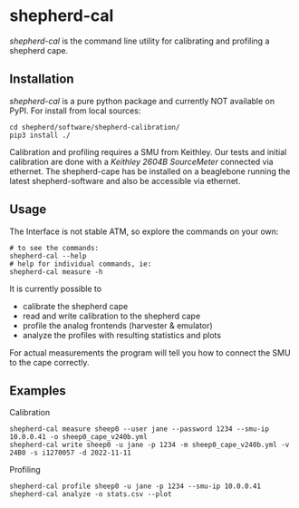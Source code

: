 # shepherd-cal

*shepherd-cal* is the command line utility for calibrating and profiling a shepherd cape.

## Installation

*shepherd-cal* is a pure python package and currently NOT available on PyPI.
For install from local sources:

```Shell
cd shepherd/software/shepherd-calibration/
pip3 install ./
```

Calibration and profiling requires a SMU from Keithley. Our tests and initial calibration are done with a *Keithley 2604B SourceMeter* connected via ethernet. The shepherd-cape has be installed on a beaglebone running the latest shepherd-software and also be accessible via ethernet.

## Usage

The Interface is not stable ATM, so explore the commands on your own: 

```Shell
# to see the commands:
shepherd-cal --help
# help for individual commands, ie:
shepherd-cal measure -h
```

It is currently possible to 

- calibrate the shepherd cape
- read and write calibration to the shepherd cape
- profile the analog frontends (harvester & emulator)
- analyze the profiles with resulting statistics and plots

For actual measurements the program will tell you how to connect the SMU to the cape correctly.

## Examples

Calibration

```Shell
shepherd-cal measure sheep0 --user jane --password 1234 --smu-ip 10.0.0.41 -o sheep0_cape_v240b.yml
shepherd-cal write sheep0 -u jane -p 1234 -m sheep0_cape_v240b.yml -v 24B0 -s i1270057 -d 2022-11-11
```

Profiling

```Shell
shepherd-cal profile sheep0 -u jane -p 1234 --smu-ip 10.0.0.41
shepherd-cal analyze -o stats.csv --plot
```
